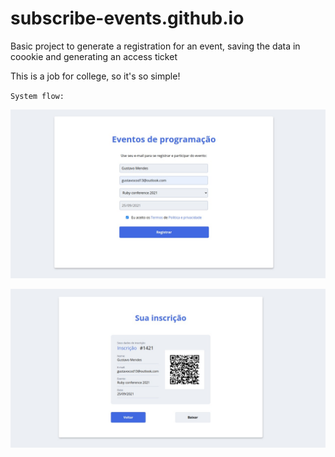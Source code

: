 # subscribe-events.github.io

Basic project to generate a registration for an event, saving the data in coookie and generating an access ticket

This is a job for college, so it's so simple!

`System flow:`

![creating subscription:](https://github.com/gustavomendess/subscribe-events.github.io/blob/master/.github/creating_subscription.jpeg?raw=true)

![showing inscription:](https://github.com/gustavomendess/subscribe-events.github.io/blob/master/.github/showing_inscription.jpeg?raw=true)
